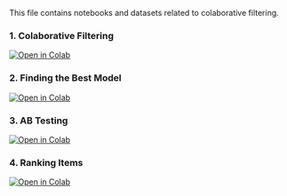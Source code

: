 This file contains notebooks and datasets related to colaborative filtering.

### 1. Colaborative Filtering

[![Open in Colab](https://colab.research.google.com/assets/colab-badge.svg)](https://colab.research.google.com/github/manaranjanp/MLUL2/blob/main/cf/Collaborative_Filtering_V1.ipynb)

### 2. Finding the Best Model

[![Open in Colab](https://colab.research.google.com/assets/colab-badge.svg)](https://colab.research.google.com/github/manaranjanp/MLUL2/blob/main/cf/Recsys_Using_Surprise_v1.ipynb)


### 3. AB Testing

[![Open in Colab](https://colab.research.google.com/assets/colab-badge.svg)](https://colab.research.google.com/github/manaranjanp/MLUL2/blob/main/cf/AB_Testing_v1.ipynb)


### 4. Ranking Items

[![Open in Colab](https://colab.research.google.com/assets/colab-badge.svg)](https://colab.research.google.com/github/manaranjanp/MLUL2/blob/main/cf/Ranking_Items_V1.ipynb)





